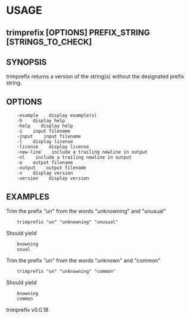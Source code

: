 
# USAGE

## trimprefix [OPTIONS] PREFIX_STRING [STRINGS_TO_CHECK] 

## SYNOPSIS

trimprefix returns a version of the string(s) without the designated prefix string.

## OPTIONS

```
    -example    display example(s)
    -h    display help
    -help    display help
    -i    input filename
    -input    input filename
    -l    display license
    -license    display license
    -new-line    include a trailing newline in output
    -nl    include a trailing newline in output
    -o    output filename
    -output    output filename
    -v    display version
    -version    display version
```

## EXAMPLES

Trim the prefix "un" from the words "unknowning" and "unusual"

```shell
    trimprefix "un" "unknowning" "unusual"
```

Should yield

```
    knowning
    usual
```

Trim the prefix "un" from the words "unknown" and "common"

```shell
    trimprefix "un" "unknowning" "common"
```

Should yield

```
    knowning
    common
```

trimprefix v0.0.18
